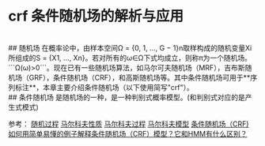 # crf 条件随机场的解析与应用
<br/>
## 随机场
在概率论中，由样本空间Ω = {0, 1, ..., G − 1}n取样构成的随机变量Xi所组成的S = {X1, ..., Xn}。若对所有的ω∈Ω下式均成立，则称π为一个随机场。```Ω(ω)>0```。现在已有一些随机场算法，如马尔可夫随机场（MRF），吉布斯随机场（GRF），条件随机场（CRF），和高斯随机场等。其中条件随机场可用于**序列标注**，本章主要介绍条件随机场（以下使用简写"crf"）。
<br/>
## 条件随机场
是随机场的一种，是一种判别式概率模型。(和判别式对应的是产生式模式)
<br/>



参考：
<a href="https://zh.wikipedia.org/wiki/%E9%9A%8F%E6%9C%BA%E8%BF%87%E7%A8%8B">随机过程</a>
<a href="https://zh.wikipedia.org/wiki/%E9%A9%AC%E5%B0%94%E5%8F%AF%E5%A4%AB%E6%80%A7%E8%B4%A8">马尔科夫性质</a>
<a href="https://zh.wikipedia.org/wiki/%E9%A6%AC%E5%8F%AF%E5%A4%AB%E9%81%8E%E7%A8%8B">马尔科夫过程</a>
<a href="https://zh.wikipedia.org/wiki/%E9%9A%90%E9%A9%AC%E5%B0%94%E5%8F%AF%E5%A4%AB%E6%A8%A1%E5%9E%8B">马尔科夫模型</a>
<a href="http://www.tanghuangwhu.com/archives/162">条件随机场（CRF) </a>
<a href="https://www.zhihu.com/question/35866596">如何用简单易懂的例子解释条件随机场（CRF）模型？它和HMM有什么区别？</a> 
